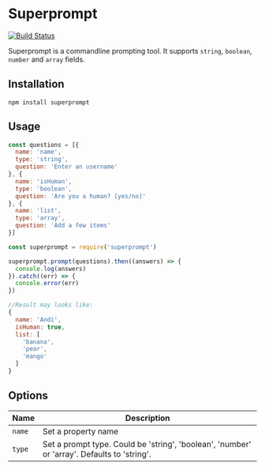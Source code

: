Superprompt
=============

[![Build Status](https://travis-ci.org/Andifeind/superprompt.svg?branch=develop)](https://travis-ci.org/Andifeind/superprompt)

Superprompt is a commandline prompting tool.
It supports `string`, `boolean`, `number` and `array` fields.


Installation
------------

`npm install superprompt`

Usage
-----

```js
const questions = [{
  name: 'name',
  type: 'string',
  question: 'Enter an username'
}, {
  name: 'isHuman',
  type: 'boolean',
  question: 'Are you a human? [yes/no]'
}, {
  name: 'list',
  type: 'array',
  question: 'Add a few items'
}]

const superprompt = require('superprompt')

superprompt.prompt(questions).then((answers) => {
  console.log(answers)
}).catch((err) => {
  console.error(err)
})

//Result may looks like:
{
  name: 'Andi',
  isHuman: true,
  list: [
    'banana',
    'pear',
    'mango'
  ]
}
```

Options
-------

 Name | Description
 ---|---
 `name` | Set a property name
 `type` | Set a prompt type. Could be 'string', 'boolean', 'number' or 'array'. Defaults to 'string'.

